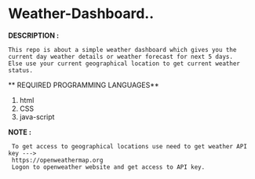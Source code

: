 # Weather-Dashboard..

**DESCRIPTION :**

    This repo is about a simple weather dashboard which gives you the current day weather details or weather forecast for next 5 days.
    Else use your current geographical location to get current weather status.

** REQUIRED PROGRAMMING LANGUAGES**

   1. html
   2. CSS
   3. java-script

**NOTE :**

     To get access to geographical locations use need to get weather API key ---> 
     https://openweathermap.org
     Logon to openweather website and get access to API key.

